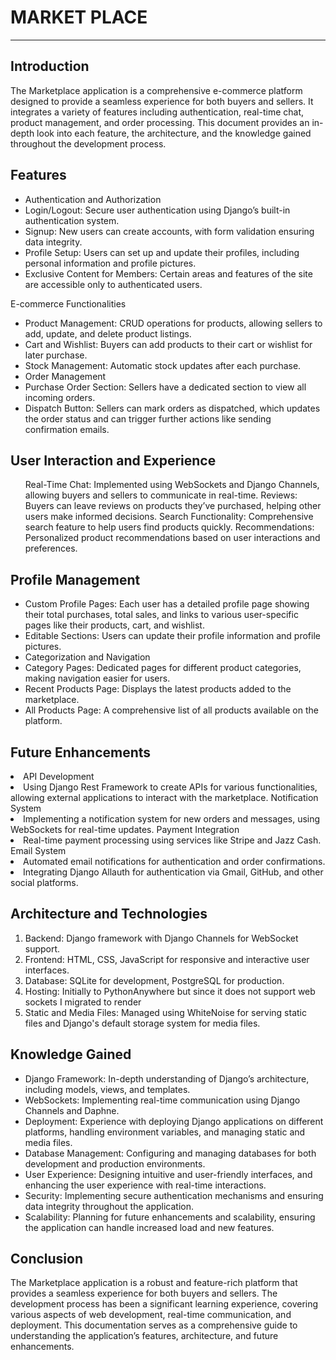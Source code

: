 <h1>MARKET PLACE </h1> <hr>
<h2>Introduction </h2>
<p>The Marketplace application is a comprehensive e-commerce platform designed to provide a seamless experience for both buyers and sellers. It integrates a variety of features including authentication, real-time chat, product management, and order processing. This document provides an in-depth look into each feature, the architecture, and the knowledge gained throughout the development process.</p>

<h2>Features</h2>
<ul>
  <li>Authentication and Authorization</li>
  
  <li>Login/Logout: Secure user authentication using Django’s built-in authentication system.</li>
  <li>Signup: New users can create accounts, with form validation ensuring data integrity.</li>
  <li>Profile Setup: Users can set up and update their profiles, including personal information and profile pictures.</li>
  <li>Exclusive Content for Members: Certain areas and features of the site are accessible only to authenticated users.</li>
  </ul>
  E-commerce Functionalities
  <ul>
   <li> Product Management: CRUD operations for products, allowing sellers to add, update, and delete product listings.</li>
    <li>Cart and Wishlist: Buyers can add products to their cart or wishlist for later purchase.</li>
    <li>Stock Management: Automatic stock updates after each purchase.</li>
    <li>Order Management</li>
    <li>Purchase Order Section: Sellers have a dedicated section to view all incoming orders.</li>
    <li>Dispatch Button: Sellers can mark orders as dispatched, which updates the order status and can trigger further actions like sending confirmation emails.        </li>
  </ul>
  <h2>User Interaction and Experience</h2>
  <ul>
  Real-Time Chat: Implemented using WebSockets and Django Channels, allowing buyers and sellers to communicate in real-time.
  Reviews: Buyers can leave reviews on products they’ve purchased, helping other users make informed decisions.
  Search Functionality: Comprehensive search feature to help users find products quickly.
  Recommendations: Personalized product recommendations based on user interactions and preferences.
</ul>
  <h2>Profile Management</h2>
  <ul>
        <li>Custom Profile Pages: Each user has a detailed profile page showing their total purchases, total sales, and links to various user-specific pages like their products, cart, and wishlist.</li>
        <li>Editable Sections: Users can update their profile information and profile pictures.</li>
      <li>Categorization and Navigation</li>
      <li>Category Pages: Dedicated pages for different product categories, making navigation easier for users.</li>
      <li>Recent Products Page: Displays the latest products added to the marketplace.</li>
      <li>All Products Page: A comprehensive list of all products available on the platform.</li>
</ul>
<h2>Future Enhancements</h2>
<li>API Development</li>

<li>Using Django Rest Framework to create APIs for various functionalities, allowing external applications to interact with the marketplace.
Notification System </li>

<li>Implementing a notification system for new orders and messages, using WebSockets for real-time updates.
Payment Integration</li>

<li>Real-time payment processing using services like Stripe and Jazz Cash.
Email System</li>

<li>Automated email notifications for authentication and order confirmations.</li>
<li>Integrating Django Allauth for authentication via Gmail, GitHub, and other social platforms.</li>
<h2>Architecture and Technologies</h2>
<ol>
  <li>Backend: Django framework with Django Channels for WebSocket support.</li>
  <li>Frontend: HTML, CSS, JavaScript for responsive and interactive user interfaces.</li>
  <li>Database: SQLite for development, PostgreSQL for production.</li>
  <li>Hosting: Initially to PythonAnywhere but since it does not support web sockets I migrated to render </li>
  <li>Static and Media Files: Managed using WhiteNoise for serving static files and Django's default storage system for media files.</li>
</ol>
<h2>Knowledge Gained</h2>
<ul>
  <li>Django Framework: In-depth understanding of Django’s architecture, including models, views, and templates.</li>
  <li>WebSockets: Implementing real-time communication using Django Channels and Daphne.</li>
  <li>Deployment: Experience with deploying Django applications on different platforms, handling environment variables, and managing static and media files.</li>
  <li>Database Management: Configuring and managing databases for both development and production environments.</li>
  <li>User Experience: Designing intuitive and user-friendly interfaces, and enhancing the user experience with real-time interactions.</li>
  <li>Security: Implementing secure authentication mechanisms and ensuring data integrity throughout the application.</li>
  <li>Scalability: Planning for future enhancements and scalability, ensuring the application can handle increased load and new features.</li>
</ul>
<h2>Conclusion</h2>

<p>The Marketplace application is a robust and feature-rich platform that provides a seamless experience for both buyers and sellers. The development process has been a significant learning experience, covering various aspects of web development, real-time communication, and deployment. This documentation serves as a comprehensive guide to understanding the application’s features, architecture, and future enhancements.</p>

